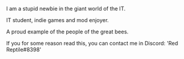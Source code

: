 I am a stupid newbie in the giant world of the IT.

IT student, indie games and mod enjoyer.

A proud example of the people of the great bees.

If you for some reason read this, you can contact me in Discord: 'Red Reptile#8398'
<!---
AlumiRR/AlumiRR is a ✨ special ✨ repository because its `README.md` (this file) appears on your GitHub profile.
You can click the Preview link to take a look at your changes.
--->
